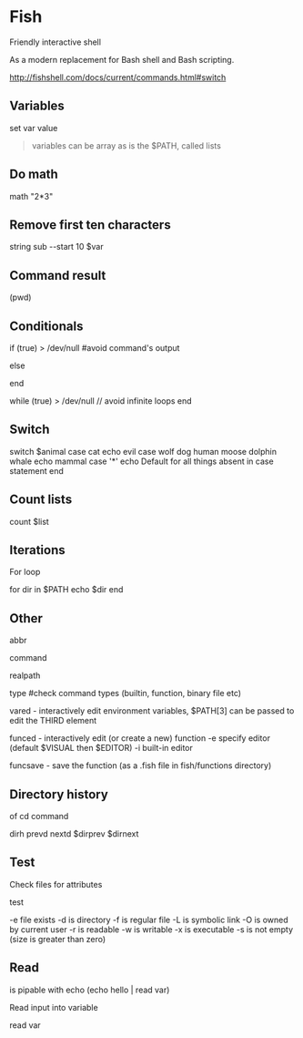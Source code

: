 # Fish

Friendly interactive shell

As a modern replacement for Bash shell and Bash scripting.

http://fishshell.com/docs/current/commands.html#switch

## Variables
set var value

> variables can be array as is the $PATH, called lists

## Do math
math "2*3"

## Remove first ten characters
string sub --start 10 $var

## Command result
(pwd)

## Conditionals

if (true) > /dev/null #avoid command's output
	
else
	
end

while (true) > /dev/null
	// avoid infinite loops
end

## Switch

switch $animal
	case cat
		echo evil
	case wolf dog human moose dolphin whale
		echo mammal
	case '*'
		echo Default for all things absent in case statement
end

## Count lists

count $list

## Iterations

For loop

for dir in $PATH
	echo $dir
end

## Other

abbr

command

realpath

type #check command types (builtin, function, binary file etc)

vared - interactively edit environment variables, $PATH[3] can be passed to edit the THIRD element

funced - interactively edit (or create a new) function
-e specify editor (default $VISUAL then $EDITOR)
-i built-in editor

funcsave - save the function (as a .fish file in fish/functions directory)

## Directory history
of cd command

dirh
prevd
nextd
$dirprev
$dirnext

## Test

Check files for attributes

test

-e file exists
-d is directory
-f is regular file
-L is symbolic link
-O is owned by current user
-r is readable
-w is writable
-x is executable
-s is not empty (size is greater than zero)

## Read

is pipable with echo (echo hello | read var)

Read input into variable

read var
